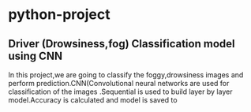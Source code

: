 # python-project


## Driver (Drowsiness,fog) Classification model using CNN

In this project,we are going to classify the foggy,drowsiness images and perform prediction.CNN(Convolutional neural networks are used for classification of the images .Sequential  is used to build layer by layer model.Accuracy is calculated and model is saved to 
